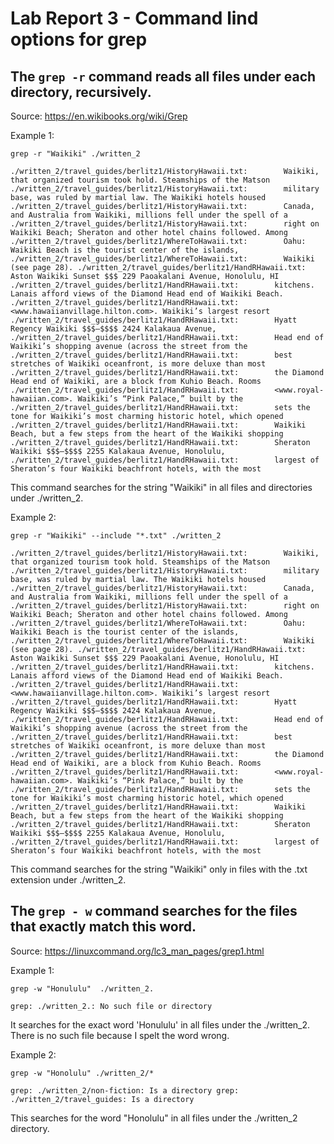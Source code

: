 Lab Report 3 - Command lind options for grep
=========

The `grep -r` command reads all files under each directory, recursively. 
---------

Source: https://en.wikibooks.org/wiki/Grep

Example 1:

`grep -r "Waikiki" ./written_2`

`./written_2/travel_guides/berlitz1/HistoryHawaii.txt:        Waikiki, that organized tourism took hold. Steamships of the Matson
./written_2/travel_guides/berlitz1/HistoryHawaii.txt:        military base, was ruled by martial law. The Waikiki hotels housed
./written_2/travel_guides/berlitz1/HistoryHawaii.txt:        Canada, and Australia from Waikiki, millions fell under the spell of a
./written_2/travel_guides/berlitz1/HistoryHawaii.txt:        right on Waikiki Beach; Sheraton and other hotel chains followed. Among
./written_2/travel_guides/berlitz1/WhereToHawaii.txt:        Oahu: Waikiki Beach is the tourist center of the islands,
./written_2/travel_guides/berlitz1/WhereToHawaii.txt:        Waikiki (see page 28).
./written_2/travel_guides/berlitz1/HandRHawaii.txt:        Aston Waikiki Sunset $$$ 229 Paoakalani Avenue, Honolulu, HI
./written_2/travel_guides/berlitz1/HandRHawaii.txt:        kitchens. Lanais afford views of the Diamond Head end of Waikiki Beach.
./written_2/travel_guides/berlitz1/HandRHawaii.txt:        <www.hawaiianvillage.hilton.com>. Waikiki’s larg­est resort
./written_2/travel_guides/berlitz1/HandRHawaii.txt:        Hyatt Regency Waikiki $$$–$$$$ 2424 Kalakaua Avenue,
./written_2/travel_guides/berlitz1/HandRHawaii.txt:        Head end of Waikiki’s shopping avenue (across the street from the
./written_2/travel_guides/berlitz1/HandRHawaii.txt:        best stretches of Waikiki oceanfront, is more deluxe than most
./written_2/travel_guides/berlitz1/HandRHawaii.txt:        the Diamond Head end of Waikiki, are a block from Kuhio Beach. Rooms
./written_2/travel_guides/berlitz1/HandRHawaii.txt:        <www.royal-hawaiian.com>. Waikiki’s “Pink Palace,” built by the
./written_2/travel_guides/berlitz1/HandRHawaii.txt:        sets the tone for Waikiki’s most charming historic hotel, which opened
./written_2/travel_guides/berlitz1/HandRHawaii.txt:        Waikiki Beach, but a few steps from the heart of the Waikiki shopping
./written_2/travel_guides/berlitz1/HandRHawaii.txt:        Sheraton Waikiki $$$–$$$$ 2255 Kalakaua Avenue, Honolulu,
./written_2/travel_guides/berlitz1/HandRHawaii.txt:        largest of Sheraton’s four Waikiki beachfront hotels, with the most`

This command searches for the string "Waikiki" in all files and directories under ./written_2.

Example 2:

`grep -r "Waikiki" --include "*.txt" ./written_2`

`./written_2/travel_guides/berlitz1/HistoryHawaii.txt:        Waikiki, that organized tourism took hold. Steamships of the Matson
./written_2/travel_guides/berlitz1/HistoryHawaii.txt:        military base, was ruled by martial law. The Waikiki hotels housed
./written_2/travel_guides/berlitz1/HistoryHawaii.txt:        Canada, and Australia from Waikiki, millions fell under the spell of a
./written_2/travel_guides/berlitz1/HistoryHawaii.txt:        right on Waikiki Beach; Sheraton and other hotel chains followed. Among
./written_2/travel_guides/berlitz1/WhereToHawaii.txt:        Oahu: Waikiki Beach is the tourist center of the islands,
./written_2/travel_guides/berlitz1/WhereToHawaii.txt:        Waikiki (see page 28).
./written_2/travel_guides/berlitz1/HandRHawaii.txt:        Aston Waikiki Sunset $$$ 229 Paoakalani Avenue, Honolulu, HI
./written_2/travel_guides/berlitz1/HandRHawaii.txt:        kitchens. Lanais afford views of the Diamond Head end of Waikiki Beach.
./written_2/travel_guides/berlitz1/HandRHawaii.txt:        <www.hawaiianvillage.hilton.com>. Waikiki’s larg­est resort
./written_2/travel_guides/berlitz1/HandRHawaii.txt:        Hyatt Regency Waikiki $$$–$$$$ 2424 Kalakaua Avenue,
./written_2/travel_guides/berlitz1/HandRHawaii.txt:        Head end of Waikiki’s shopping avenue (across the street from the
./written_2/travel_guides/berlitz1/HandRHawaii.txt:        best stretches of Waikiki oceanfront, is more deluxe than most
./written_2/travel_guides/berlitz1/HandRHawaii.txt:        the Diamond Head end of Waikiki, are a block from Kuhio Beach. Rooms
./written_2/travel_guides/berlitz1/HandRHawaii.txt:        <www.royal-hawaiian.com>. Waikiki’s “Pink Palace,” built by the
./written_2/travel_guides/berlitz1/HandRHawaii.txt:        sets the tone for Waikiki’s most charming historic hotel, which opened
./written_2/travel_guides/berlitz1/HandRHawaii.txt:        Waikiki Beach, but a few steps from the heart of the Waikiki shopping
./written_2/travel_guides/berlitz1/HandRHawaii.txt:        Sheraton Waikiki $$$–$$$$ 2255 Kalakaua Avenue, Honolulu,
./written_2/travel_guides/berlitz1/HandRHawaii.txt:        largest of Sheraton’s four Waikiki beachfront hotels, with the most`

This command searches for the string "Waikiki" only in files with the .txt extension under ./written_2.

The `grep - w` command searches for the files that exactly match this word.
---------

Source: https://linuxcommand.org/lc3_man_pages/grep1.html

Example 1:

`grep -w "Honululu"  ./written_2.`

`grep: ./written_2.: No such file or directory`

It searches for the exact word 'Honululu' in all files under the ./written_2. There is no such file because I spelt the word wrong.

Example 2:

`grep -w "Honolulu" ./written_2/*`

`grep: ./written_2/non-fiction: Is a directory
grep: ./written_2/travel_guides: Is a directory`

This searches for the word "Honolulu" in all files under the ./written_2 directory. 

